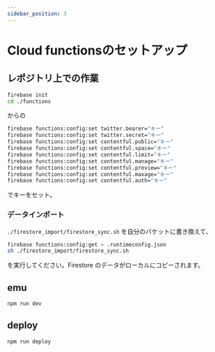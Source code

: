 ```yaml
---
sidebar_position: 3
---
```


# Cloud functionsのセットアップ

## レポジトリ上での作業

```sh
firebase init
cd ./functions
```

からの

```sh
firebase functions:config:set twitter.bearer="キー"
firebase functions:config:set twitter.secret="キー"
firebase functions:config:set contentful.public="キー"
firebase functions:config:set contentful.space="キー"
firebase functions:config:set contentful.limit="キー"
firebase functions:config:set contentful.manage="キー"
firebase functions:config:set contentful.preview="キー"
firebase functions:config:set contentful.maxage="キー"
firebase functions:config:set contentful.auth="キー"
```

でキーをセット。

### データインポート

`./firestore_import/firestore_sync.sh` を自分のバケットに書き換えて、

```sh
firebase functions:config:get > .runtimeconfig.json
sh ./firestore_import/firestore_sync.sh
```

を実行してください。Firestore のデータがローカルにコピーされます。

## emu

```sh
npm run dev
```

## deploy

```sh
npm run deploy
```

